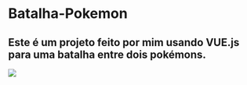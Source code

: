 # Batalha-Pokemon
## Este é um projeto feito por mim usando VUE.js para uma batalha entre dois pokémons.
<p>
 <img width="" height="" src="/images/Gif da batalha.gif">
</p>
